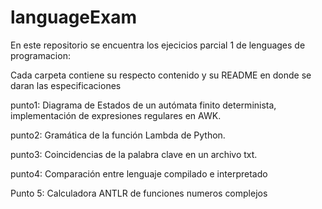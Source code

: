 # languageExam

En este repositorio se encuentra los ejecicios parcial 1 de lenguages de programacion:

Cada carpeta contiene su respecto contenido y su README en donde se daran las especificaciones

punto1: Diagrama de Estados de un autómata finito determinista, implementación de expresiones regulares en AWK.

punto2: Gramática de la función Lambda de Python.

punto3: Coincidencias de la palabra clave en un archivo txt.

punto4: Comparación entre lenguaje compilado e interpretado 

Punto 5: Calculadora ANTLR de funciones numeros complejos
